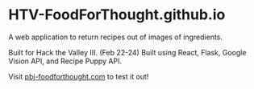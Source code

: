 # HTV-FoodForThought.github.io
A web application to return recipes out of images of ingredients. 

Built for Hack the Valley III. (Feb 22-24) Built using React, Flask, Google Vision API, and Recipe Puppy API.



Visit [pbj-foodforthought.com](https://pbj-foodforthought.com) to test it out!
